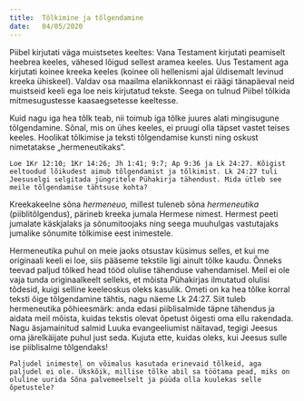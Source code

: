 ```yaml
---
title:  Tõlkimine ja tõlgendamine
date:   04/05/2020
---
```


Piibel kirjutati väga muistsetes keeltes: Vana Testament kirjutati peamiselt heebrea keeles, vähesed lõigud sellest aramea keeles. Uus Testament aga kirjutati koinee kreeka keeles (koinee oli hellenismi ajal üldisemalt levinud kreeka ühiskeel). Valdav osa maailma elanikkonnast ei räägi tänapäeval neid muistseid keeli ega loe neis kirjutatud tekste. Seega on tulnud Piibel tõlkida mitmesugustesse kaasaegsetesse keeltesse.

Kuid nagu iga hea tõlk teab, nii toimub iga tõlke juures alati mingisugune tõlgendamine. Sõnal, mis on ühes keeles, ei pruugi olla täpset vastet teises keeles. Hoolikat tõlkimise ja teksti tõlgendamise kunsti ning oskust nimetatakse „hermeneutikaks“.

`Loe 1Kr 12:10; 1Kr 14:26; Jh 1:41; 9:7; Ap 9:36 ja Lk 24:27. Kõigist eeltoodud lõikudest aimub tõlgendamist ja tõlkimist. Lk 24:27 tuli Jeesuselgi selgitada jüngritele Pühakirja tähendust. Mida ütleb see meile tõlgendamise tähtsuse kohta?`

Kreekakeelne sõna _hermeneuo,_ millest tuleneb sõna _hermeneutika_ (piiblitõlgendus), pärineb kreeka jumala Hermese nimest. Hermest peeti jumalate käskjalaks ja sõnumitoojaks ning seega muuhulgas vastutajaks jumalike sõnumite tõlkimise eest inimestele.

Hermeneutika puhul on meie jaoks otsustav küsimus selles, et kui me originaali keeli ei loe, siis pääseme tekstile ligi ainult tõlke kaudu. Õnneks teevad paljud tõlked head tööd olulise tähenduse vahendamisel. Meil ei ole vaja tunda originaalkeelt selleks, et mõista Pühakirjas ilmutatud olulisi tõdesid, kuigi selline keeleoskus oleks kasulik. Ometi on ka hea tõlke korral teksti õige tõlgendamine tähtis, nagu näeme Lk 24:27. Siit tuleb hermeneutika põhieesmärk: anda edasi piiblisalmide täpne tähendus ja aidata meil mõista, kuidas tekstis olevat õpetust õigesti oma ellu rakendada. Nagu äsjamainitud salmid Luuka evangeeliumist näitavad, tegigi Jeesus oma järelkäijate puhul just seda. Kujuta ette, kuidas oleks, kui Jeesus sulle ise piiblisalme tõlgendaks!

`Paljudel inimestel on võimalus kasutada erinevaid tõlkeid, aga paljudel ei ole. Ükskõik, millise tõlke abil sa töötama pead, miks on oluline uurida Sõna palvemeelselt ja püüda olla kuulekas selle õpetustele?`
